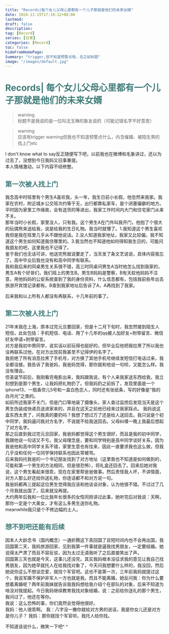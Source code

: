 ```yaml
---
title: "Records|每个女儿父母心里都有一个儿子那就是他们的未来女婿"
date: 2024-11-15T17:18:12+08:00
lastmod:
draft: false
description: 
tag: [Record]
series: [日常]
categories: [Record]
toc: false
hideFromHomePage:
Summary: "trigger,但不知道预警点啥，总之如标题"
image: "/images/default.jpg"
---
```


# <font color=#417D7A>Records| 每个女儿父母心里都有一个儿子那就是他们的未来女婿</font>

> warning  
> 标题不是我说的是一位叫沈玉琳的象友说的（可能记错名字不好意思）

> warning  
> 应该有trigger warning但我也不知道预警点什么，内含催婚、被陌生男的找上门etc

I don't know what to say反正随便写下吧，以前我也在微博和毛象讲过，还以为过去了，没想到今日我妈又旧事重提。  
本人情绪激动，以下内容不经修整。<br>

## <font color="#417d7a">第一次被人找上门</font>

我念高中时班里有个男生A喜欢我，头一年，我生日前小长假，他忽然来我家。我家在农村，附近城乡公交班次约等于无，出行都靠私家车，是个闭塞偏僻的地方。平时因为家里工作缘故，会有送货的等进出，我家工作时间内大门和住宅家门从来不关。  
那年当时小长假，家里没人，只有我。这个男生A在门外叫我开门，他抱了个很大的玩偶熊来送给我，说是给我的生日礼物。我当时就懵了。1.我知道这个男生喜欢我但是我在班里几乎从不跟他说话。2.没人知道我家地址，我家又比较偏，我不知道这个男生如何知道我住哪里的。3.我当然也不知道他如何得知我生日的，可能问我朋友的吧，这里我也不记得了。  
鉴于我们也无话可讲，他送完熊就说要走了，当天发了条文艺说说，具体内容我忘了。高中毕业后我也没有和高中同学有联系。  
我和我后来的同桌男生关系很不错，高三时同桌问男生A当时他怎么找到我家的，男生A有个好哥们，我们班上的男生B。男生B妈妈是警察，B有天趁他妈妈不注意，用他妈妈的公安系统查到了我的身份资料，什么信息都有，包括我前些年出去旅游开宾馆记录都有。B查到我家地址后告诉了A，A再找到了我家。  


后来我和以上所有人都没有再联系，十几年前的事了。

## <font color="#417d7a">第二次被人找上门</font>

21年末我在上海，原本过完元旦要回家，但是十二月下旬时，我忽然接到陌生人短信，此处包括：手机短信、电话、用了十几年的qq被人加好友+附带留言、微信好友申请+附带留言。  
对方是我初中男同学，说实话以前玩得也挺好的，但毕业后他把我拉黑了所以我也没再联系过他，在对方出现前我甚至不记得伊的名字了。  
我拒绝了所有消息拉黑了手机号，对方换了其他手机号继续发短信打电话过来，我全都没接。我告诉了我爸妈，我爸妈觉得，那你就和他说一句呗，又能怎么样。我没有理会。  
但圣诞节前后，我刚看完电影出来，我妈跟我说，有个人来我家送东西给我，我立刻想到是那个男生，让我妈把礼物扔了。但我妈扔之前拆了，发现里面是一个iphone13、一瓶香奈儿5号和一盒白色恋人，同时还有张纸条，写的好像是“我的白月光”之类的。  
如前所述我家不关门，但是门口等地装了摄像头，家人查过监控后发现当天是这个男生伪装成快递员送进家来的，并且在这天之前他已经来过我家踩点。
我妈说这盒东西太贵了，问我真的要扔吗？我想了想过万了还是给人送回去。我只说是个初中同学，我妈逼问我对方名字，不说就不给我送回去。父母纠缠一晚上我最后想起了对方名字。  
那之后直到我过完元旦回家，我爸妈都觉得这个男生很好，而且是我的初中同学，我跟他说一句话又不亏。我父母理念是，要和同学特别是高中同学谈好关系，因为我爸他和高中同学关系不错，家里生意也有往来，因此一直要求我也这么做，但我几乎没和任何一位同学保持联系也因此常被骂。  
后来我妈托我爸的一个书记朋友找到了对方地址（这里我也不知道是如何做到的，可能和第一个男生的方法相同，但是很恐怖），将礼盒还回去了。回来后她对我说，这个男生看起来很乖，现在在家里帮爸爸做事。然后责怪我人坏，不讲情面，对方人那么好还给你送礼物，你连话都不和对方说一句。  
我爸妈都再三提起这位男生觉得我应该和他谈谈对象，认为他很不错。不过过了几个月我就出国了，后来就没再提。  
大约两年后我和一位比我年长很多的女性同担讲过此事，她听完后对我说：天啊，那你一定是个大美女，才有这么多男生送你礼物。  
meanwhile我只是个不修边幅的土人。  


## <font color="#417d7a">想不到吧还能有后续</font>

因本人大龄念书（国内概念）一通折腾这下真回国了且短时间内也不会再出国，我回国第二天，我妈旅游回家，见到我第一件事就是逼我找男朋友，一定要结婚。她说得太严肃了而且不容反驳，因为太过无语我听了之后直接笑出了声。  
回国第三天也就是今天，这事儿还没完。其实我妈根本没征求我的意见让我自己找男朋友，因为她早就托人在给我找对象了，今天问我想要什么样的，我没回，然后她说你这么不想谈恋爱，就找个军官吧。这也不是第一次，三年前我妈就提过这个，我说军婚不保护非军人一方也就是我，而且不能离婚，她反问我：你为什么要想着离婚呢？两年前我妹就告诉我我妈想给我介绍个在部队的对象，后来不知道为啥没对我提起。今日我妈继续教育我找对象结婚，说：之前给你送礼的那个男生，我问过了，他还在等你。  
我说：这么恐怖的事，你们竟然会觉得他很好。  
我妈：他人很乖啊。
我：八字没一撇你就给对方男的说话，我是你女儿还是对方是你儿子？
我妈：那你就找个军官呗，我托人给你找。  


不知道该说什么，微笑一下吧^ ^
